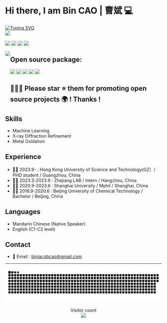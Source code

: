 
  
# Hi there, I am Bin CAO | 曹斌  💻

<p align="left">
<a href="https://github.com/Bin-Cao">
    <img src="https://readme-typing-svg.demolab.com?font=Georgia&size=18&duration=2000&pause=100&multiline=true&width=500&height=80&lines=Bin+CAO+(曹斌);Researcher+%7C+PhD+Student+%7C+FocusOn+XRDdiffraction;AI+%7C+Materials+Informatics+%7C+Machine+Learning" alt="Typing SVG" />
</a>
<br/>
 
<a href="https://github.com/Bin-Cao">
    <img src="https://github-stats-alpha.vercel.app/api?username=Bin-Cao&cc=22272e&tc=37BCF6&ic=fff&bc=0000">
</a>

 
[![](https://img.shields.io/badge/ResearchGate-Bin%20Cao-yellowgreen)](https://www.researchgate.net/profile/Bin-Cao-37)
[![](https://img.shields.io/badge/Google%20Scholar-Bin%20CAO-orange)](https://scholar.google.com.hk/citations?user=XXCuRdoAAAAJ&hl=zh-CN)
[![](https://img.shields.io/badge/Repositories-GitHub-blue)](https://github.com/Bin-Cao?tab=repositories)
[![](https://img.shields.io/badge/Open--source%20Projects-PyPI-orange)](https://pypi.org/user/CaoBin/)

  
 <img height="170" align="left" src="https://github-readme-stats.vercel.app/api/top-langs/?username=Bin-Cao&layout=compact">
  
## Open source package:

[![](https://img.shields.io/badge/TCLR-GitHub-green)](https://github.com/Bin-Cao/TCLRmodel)
[![](https://img.shields.io/badge/TCGPR-GitHub-green)](https://github.com/Bin-Cao/TCGPR)
[![](https://img.shields.io/badge/Bgolearn-GitHub-green)](https://github.com/Bin-Cao/Bgolearn)
[![](https://img.shields.io/badge/TrAdaBoost-GitHub-green)](https://github.com/Bin-Cao/TrAdaboost)
[![](https://img.shields.io/badge/WPEM-GitHub-green)](https://github.com/Bin-Cao/WPEM)

🤝🤝🤝 Please star ⭐️ them for promoting open source projects 🌍 ! Thanks !
---

## Skills
+ Machine Learning 
+ X-ray Diffraction Refinement 
+ Metal Oxidation

## Experience
+ 👨‍🎓 2023.9-     : Hong Kong University of Science and Technology(GZ）/ PHD student / Guangzhou, China
+ 👨‍💻 2023.3-2023.9 : Zhejiang LAB / Intern / Hangzhou, China
+ 👨‍🎓 2020.9-2023.6 : Shanghai University / Mphil / Shanghai, China
+ 👨‍🎓 2016.9-2020.6 : Beijing University of Chemical Technology / Bachelor / Beijing, China

## Languages
+ Mandarin Chinese (Native Speaker)
+ English (C1-C2 level)

## Contact
+ 📨 Email : binjacobcao@gmail.com

---




<a href=#><img src="contributions.svg"></a>

<p align="center"> 
  Visitor count<br>
  <img src="https://profile-counter.glitch.me/Bin-Cao/count.svg" />
</p>
